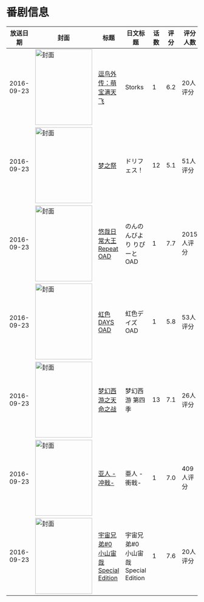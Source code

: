 # 番剧信息

|放送日期|封面|标题|日文标题|话数|评分|评分人数|
|---|---|---|---|---|---|---|
|2016-09-23|<img src="https://lain.bgm.tv/pic/cover/c/0f/27/162809_518B6.jpg" alt="封面" style="width:150px;height:200px;object-fit:cover;">|[逗鸟外传：萌宝满天飞](https://bangumi.tv/subject/162809)|Storks|1|6.2|20人评分|
|2016-09-23|<img src="https://lain.bgm.tv/pic/cover/c/de/a1/175542_OTw2T.jpg" alt="封面" style="width:150px;height:200px;object-fit:cover;">|[梦之祭](https://bangumi.tv/subject/175542)|ドリフェス！|12|5.1|51人评分|
|2016-09-23|<img src="https://lain.bgm.tv/pic/cover/c/04/21/165738_ynYUr.jpg" alt="封面" style="width:150px;height:200px;object-fit:cover;">|[悠哉日常大王 Repeat OAD](https://bangumi.tv/subject/165738)|のんのんびより りぴーと OAD|1|7.7|2015人评分|
|2016-09-23|<img src="https://lain.bgm.tv/pic/cover/c/10/90/178525_0pZ3n.jpg" alt="封面" style="width:150px;height:200px;object-fit:cover;">|[虹色DAYS OAD](https://bangumi.tv/subject/178525)|虹色デイズ OAD|1|5.8|53人评分|
|2016-09-23|<img src="https://lain.bgm.tv/pic/cover/c/bf/52/193467_7ouI7.jpg" alt="封面" style="width:150px;height:200px;object-fit:cover;">|[梦幻西游之天命之战](https://bangumi.tv/subject/193467)|梦幻西游 第四季|13|7.1|26人评分|
|2016-09-23|<img src="https://lain.bgm.tv/pic/cover/c/ce/8b/136226_uMU44.jpg" alt="封面" style="width:150px;height:200px;object-fit:cover;">|[亚人 -冲戟-](https://bangumi.tv/subject/136226)|亜人 -衝戟-|1|7.0|409人评分|
|2016-09-23|<img src="https://lain.bgm.tv/pic/cover/c/d2/98/180225_07ps0.jpg" alt="封面" style="width:150px;height:200px;object-fit:cover;">|[宇宙兄弟#0 小山宙哉 Special Edition](https://bangumi.tv/subject/180225)|宇宙兄弟#0 小山宙哉 Special Edition|1|7.6|20人评分|
